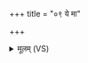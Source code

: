 +++
title = "०९ ये मा"

+++
<details><summary>मूलम् (VS)</summary>

ये मा॑ क्रो॒धय॑न्ति लपि॒ता ह॒स्तिनं॑ म॒शका॑ इव। तान॒हं म॑न्ये॒ दुर्हि॑ता॒ञ्जने॒ अल्प॑शयूनिव ॥
</details>